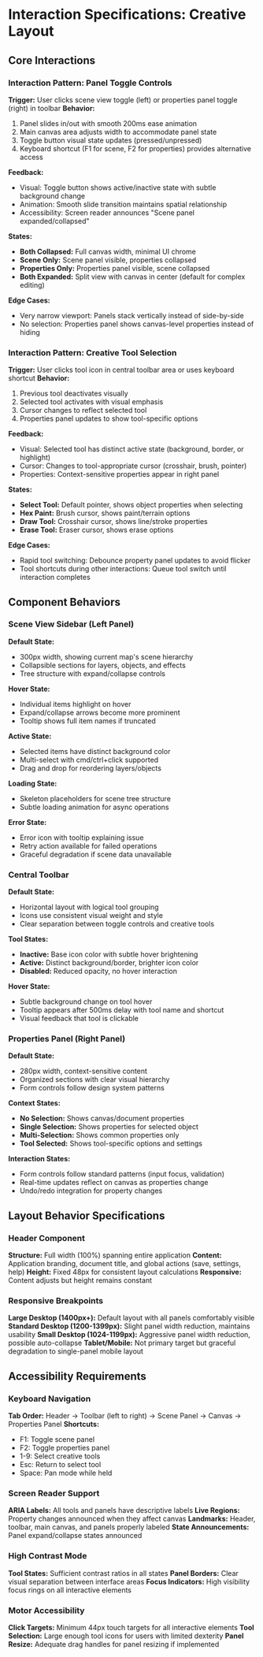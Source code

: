# Interaction Specifications: Creative Layout

## Core Interactions

### Interaction Pattern: Panel Toggle Controls
**Trigger:** User clicks scene view toggle (left) or properties panel toggle (right) in toolbar
**Behavior:** 
1. Panel slides in/out with smooth 200ms ease animation
2. Main canvas area adjusts width to accommodate panel state
3. Toggle button visual state updates (pressed/unpressed)
4. Keyboard shortcut (F1 for scene, F2 for properties) provides alternative access

**Feedback:** 
- Visual: Toggle button shows active/inactive state with subtle background change
- Animation: Smooth slide transition maintains spatial relationship
- Accessibility: Screen reader announces "Scene panel expanded/collapsed"

**States:** 
- **Both Collapsed:** Full canvas width, minimal UI chrome
- **Scene Only:** Scene panel visible, properties collapsed 
- **Properties Only:** Properties panel visible, scene collapsed
- **Both Expanded:** Split view with canvas in center (default for complex editing)

**Edge Cases:** 
- Very narrow viewport: Panels stack vertically instead of side-by-side
- No selection: Properties panel shows canvas-level properties instead of hiding

### Interaction Pattern: Creative Tool Selection
**Trigger:** User clicks tool icon in central toolbar area or uses keyboard shortcut
**Behavior:**
1. Previous tool deactivates visually
2. Selected tool activates with visual emphasis
3. Cursor changes to reflect selected tool
4. Properties panel updates to show tool-specific options

**Feedback:**
- Visual: Selected tool has distinct active state (background, border, or highlight)
- Cursor: Changes to tool-appropriate cursor (crosshair, brush, pointer)
- Properties: Context-sensitive properties appear in right panel

**States:**
- **Select Tool:** Default pointer, shows object properties when selecting
- **Hex Paint:** Brush cursor, shows paint/terrain options
- **Draw Tool:** Crosshair cursor, shows line/stroke properties
- **Erase Tool:** Eraser cursor, shows erase options

**Edge Cases:**
- Rapid tool switching: Debounce property panel updates to avoid flicker
- Tool shortcuts during other interactions: Queue tool switch until interaction completes

## Component Behaviors

### Scene View Sidebar (Left Panel)
**Default State:** 
- 300px width, showing current map's scene hierarchy
- Collapsible sections for layers, objects, and effects
- Tree structure with expand/collapse controls

**Hover State:** 
- Individual items highlight on hover
- Expand/collapse arrows become more prominent
- Tooltip shows full item names if truncated

**Active State:** 
- Selected items have distinct background color
- Multi-select with cmd/ctrl+click supported
- Drag and drop for reordering layers/objects

**Loading State:** 
- Skeleton placeholders for scene tree structure
- Subtle loading animation for async operations

**Error State:** 
- Error icon with tooltip explaining issue
- Retry action available for failed operations
- Graceful degradation if scene data unavailable

### Central Toolbar
**Default State:**
- Horizontal layout with logical tool grouping
- Icons use consistent visual weight and style
- Clear separation between toggle controls and creative tools

**Tool States:**
- **Inactive:** Base icon color with subtle hover brightening
- **Active:** Distinct background/border, brighter icon color
- **Disabled:** Reduced opacity, no hover interaction

**Hover State:**
- Subtle background change on tool hover
- Tooltip appears after 500ms delay with tool name and shortcut
- Visual feedback that tool is clickable

### Properties Panel (Right Panel)
**Default State:**
- 280px width, context-sensitive content
- Organized sections with clear visual hierarchy
- Form controls follow design system patterns

**Context States:**
- **No Selection:** Shows canvas/document properties
- **Single Selection:** Shows properties for selected object
- **Multi-Selection:** Shows common properties only
- **Tool Selected:** Shows tool-specific options and settings

**Interaction States:**
- Form controls follow standard patterns (input focus, validation)
- Real-time updates reflect on canvas as properties change
- Undo/redo integration for property changes

## Layout Behavior Specifications

### Header Component
**Structure:** Full width (100%) spanning entire application
**Content:** Application branding, document title, and global actions (save, settings, help)
**Height:** Fixed 48px for consistent layout calculations
**Responsive:** Content adjusts but height remains constant

### Responsive Breakpoints
**Large Desktop (1400px+):** Default layout with all panels comfortably visible
**Standard Desktop (1200-1399px):** Slight panel width reduction, maintains usability
**Small Desktop (1024-1199px):** Aggressive panel width reduction, possible auto-collapse
**Tablet/Mobile:** Not primary target but graceful degradation to single-panel mobile layout

## Accessibility Requirements

### Keyboard Navigation
**Tab Order:** Header → Toolbar (left to right) → Scene Panel → Canvas → Properties Panel
**Shortcuts:** 
- F1: Toggle scene panel
- F2: Toggle properties panel  
- 1-9: Select creative tools
- Esc: Return to select tool
- Space: Pan mode while held

### Screen Reader Support
**ARIA Labels:** All tools and panels have descriptive labels
**Live Regions:** Property changes announced when they affect canvas
**Landmarks:** Header, toolbar, main canvas, and panels properly labeled
**State Announcements:** Panel expand/collapse states announced

### High Contrast Mode
**Tool States:** Sufficient contrast ratios in all states
**Panel Borders:** Clear visual separation between interface areas
**Focus Indicators:** High visibility focus rings on all interactive elements

### Motor Accessibility
**Click Targets:** Minimum 44px touch targets for all interactive elements
**Tool Selection:** Large enough tool icons for users with limited dexterity
**Panel Resize:** Adequate drag handles for panel resizing if implemented